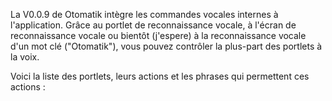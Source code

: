 La V0.0.9 de Otomatik intègre les commandes vocales internes à l'application. 
Grâce au portlet de reconnaissance vocale, à l'écran de reconnaissance vocale ou bientôt (j'espere) à la reconnaissance vocale d'un mot clé ("Otomatik"),
vous pouvez contrôler la plus-part des portlets à la voix.

Voici la liste des portlets, leurs actions et les phrases qui permettent ces actions : 



